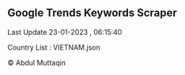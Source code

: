

## Google Trends Keywords Scraper 
 
Last Update 23-01-2023 , 06:15:40

Country List :
VIETNAM.json



© Abdul Muttaqin 
